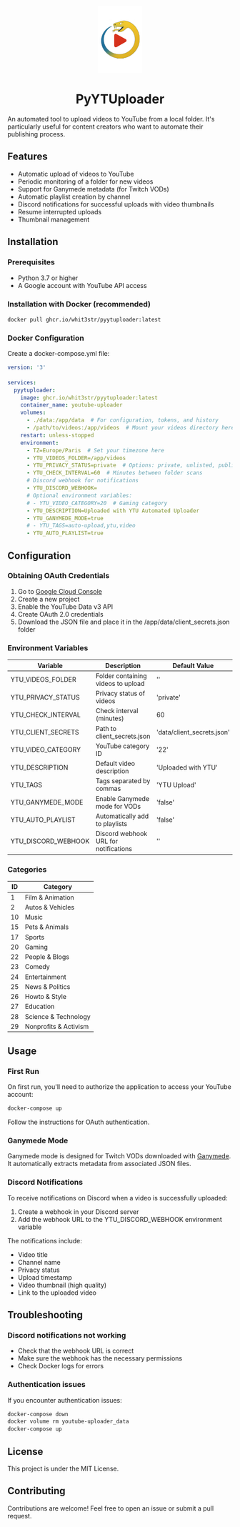 <p align="center">
  <img src="https://github.com/whit3str/pyytuploader/blob/main/resources/icon.png?raw=true" alt="Logo" width="100"/>
  <h1 align="center">PyYTUploader</h1>
</p>

An automated tool to upload videos to YouTube from a local folder. It's particularly useful for content creators who want to automate their publishing process.

## Features

* Automatic upload of videos to YouTube
* Periodic monitoring of a folder for new videos
* Support for Ganymede metadata (for Twitch VODs)
* Automatic playlist creation by channel
* Discord notifications for successful uploads with video thumbnails
* Resume interrupted uploads
* Thumbnail management

## Installation

### Prerequisites

* Python 3.7 or higher
* A Google account with YouTube API access

### Installation with Docker (recommended)

```bash
docker pull ghcr.io/whit3str/pyytuploader:latest
```

### Docker Configuration

Create a docker-compose.yml file:

```yaml
version: '3'

services:
  pyytuploader:
    image: ghcr.io/whit3str/pyytuploader:latest
    container_name: youtube-uploader
    volumes:
      - ./data:/app/data  # For configuration, tokens, and history
      - /path/to/videos:/app/videos  # Mount your videos directory here
    restart: unless-stopped
    environment:
      - TZ=Europe/Paris  # Set your timezone here
      - YTU_VIDEOS_FOLDER=/app/videos
      - YTU_PRIVACY_STATUS=private  # Options: private, unlisted, public
      - YTU_CHECK_INTERVAL=60  # Minutes between folder scans
      # Discord webhook for notifications
      - YTU_DISCORD_WEBHOOK=
      # Optional environment variables:
      # - YTU_VIDEO_CATEGORY=20  # Gaming category
      - YTU_DESCRIPTION=Uploaded with YTU Automated Uploader
      - YTU_GANYMEDE_MODE=true
      # - YTU_TAGS=auto-upload,ytu,video
      - YTU_AUTO_PLAYLIST=true
```

## Configuration

### Obtaining OAuth Credentials

1. Go to [Google Cloud Console](https://console.cloud.google.com/)
2. Create a new project
3. Enable the YouTube Data v3 API
4. Create OAuth 2.0 credentials
5. Download the JSON file and place it in the /app/data/client_secrets.json folder

### Environment Variables

| Variable | Description | Default Value |
|----------|-------------|---------------|
| YTU_VIDEOS_FOLDER | Folder containing videos to upload | '' |
| YTU_PRIVACY_STATUS | Privacy status of videos | 'private' |
| YTU_CHECK_INTERVAL | Check interval (minutes) | 60 |
| YTU_CLIENT_SECRETS | Path to client_secrets.json | 'data/client_secrets.json' |
| YTU_VIDEO_CATEGORY | YouTube category ID | '22' |
| YTU_DESCRIPTION | Default video description | 'Uploaded with YTU' |
| YTU_TAGS | Tags separated by commas | 'YTU Upload' |
| YTU_GANYMEDE_MODE | Enable Ganymede mode for VODs | 'false' |
| YTU_AUTO_PLAYLIST | Automatically add to playlists | 'false' |
| YTU_DISCORD_WEBHOOK | Discord webhook URL for notifications | '' |

### Categories 

| ID | Category |
|----|----------|
| 1 | Film & Animation |
| 2 | Autos & Vehicles |
| 10 | Music |
| 15 | Pets & Animals |
| 17 | Sports |
| 20 | Gaming |
| 22 | People & Blogs |
| 23 | Comedy |
| 24 | Entertainment |
| 25 | News & Politics |
| 26 | Howto & Style |
| 27 | Education |
| 28 | Science & Technology |
| 29 | Nonprofits & Activism |

## Usage

### First Run

On first run, you'll need to authorize the application to access your YouTube account:

```bash
docker-compose up
```

Follow the instructions for OAuth authentication.

### Ganymede Mode

Ganymede mode is designed for Twitch VODs downloaded with [Ganymede](https://github.com/Zibbp/ganymede). It automatically extracts metadata from associated JSON files.

### Discord Notifications

To receive notifications on Discord when a video is successfully uploaded:

1. Create a webhook in your Discord server
2. Add the webhook URL to the YTU_DISCORD_WEBHOOK environment variable

The notifications include:
- Video title
- Channel name
- Privacy status
- Upload timestamp
- Video thumbnail (high quality)
- Link to the uploaded video

## Troubleshooting

### Discord notifications not working

* Check that the webhook URL is correct
* Make sure the webhook has the necessary permissions
* Check Docker logs for errors

### Authentication issues

If you encounter authentication issues:

```bash
docker-compose down
docker volume rm youtube-uploader_data
docker-compose up
```

## License

This project is under the MIT License.

## Contributing

Contributions are welcome! Feel free to open an issue or submit a pull request.